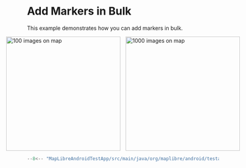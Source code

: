 # Add Markers in Bulk

This example demonstrates how you can add markers in bulk.

<div style="display: flex; width: 100%; justify-content: center; gap: 1em;">
  <img src="https://github.com/user-attachments/assets/69f3f7fd-1778-4e2a-afa9-df3b01ab80c8" alt="100 images on map" width="300px"/>

  <img src="https://github.com/user-attachments/assets/ea75a2ee-bb86-4ec0-ba54-7e328699d806" alt="1000 images on map" width="300px">
</div>

```kotlin title="BulkMarkerActivity.kt"
--8<-- "MapLibreAndroidTestApp/src/main/java/org/maplibre/android/testapp/activity/annotation/BulkMarkerActivity.kt"
```